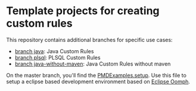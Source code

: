 # Template projects for creating custom rules

This repository contains additional branches for specific use cases:

*   [branch java](https://github.com/pmd/pmd-examples/tree/java): Java Custom Rules
*   [branch plsql](https://github.com/pmd/pmd-examples/tree/plsql): PLSQL Custom Rules
*   [branch java-without-maven](https://github.com/pmd/pmd-examples/tree/java-without-maven): Java Custom Rules without maven

On the master branch, you'll find the [PMDExamples.setup](https://github.com/pmd/pmd-examples/blob/master/PMDExamples.setup).
Use this file to setup a eclipse based development environment based on [Eclipse Oomph](https://wiki.eclipse.org/Eclipse_Installer).
